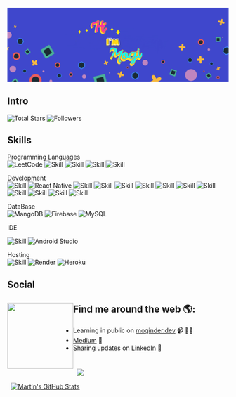 ![Mogi's GitHub Banner](./assets/GitHubHeader.jpg)

## Intro

![Total Stars](https://img.shields.io/github/stars/mogilogan?style=social)
![Followers](https://img.shields.io/github/followers/mogilogan?style=social)

## Skills

Programming Languages <br/>
![LeetCode](https://img.shields.io/badge/LeetCode-000000?style=for-the-badge&logo=LeetCode&logoColor=#d16c06)
![Skill](https://img.shields.io/badge/JavaScript-323330?style=for-the-badge&logo=javascript&logoColor=F7DF1E)
![Skill](https://img.shields.io/badge/Python-3776AB?style=for-the-badge&logo=python&logoColor=white)
![Skill](https://img.shields.io/badge/C-00599C?style=for-the-badge&logo=c&logoColor=white)
![Skill](https://img.shields.io/badge/Java-ED8B00?style=for-the-badge&logo=openjdk&logoColor=white)

Development <br/>
![Skill](https://img.shields.io/badge/Express.js-000000?style=for-the-badge&logo=express&logoColor=white)
![React Native](https://img.shields.io/badge/react_native-%2320232a.svg?style=for-the-badge&logo=react&logoColor=%2361DAFB)
![Skill](https://img.shields.io/badge/React-20232A?style=for-the-badge&logo=react&logoColor=61DAFB)
![Skill](https://img.shields.io/badge/Redux-593D88?style=for-the-badge&logo=redux&logoColor=white)
![Skill](https://img.shields.io/badge/HTML5-E34F26?style=for-the-badge&logo=html5&logoColor=white)
![Skill](https://img.shields.io/badge/CSS3-1572B6?style=for-the-badge&logo=css3&logoColor=white)
![Skill](https://img.shields.io/badge/Tailwind_CSS-38B2AC?style=for-the-badge&logo=tailwind-css&logoColor=white)
![Skill](https://img.shields.io/badge/Node.js-43853D?style=for-the-badge&logo=node.js&logoColor=white)
![Skill](https://img.shields.io/badge/npm-CB3837?style=for-the-badge&logo=npm&logoColor=white)
![Skill](https://img.shields.io/badge/Bootstrap-563D7C?style=for-the-badge&logo=bootstrap&logoColor=white)
![Skill](https://img.shields.io/badge/React_Bootstrap-563D7C?style=for-the-badge&logo=reactstrap&logoColor=white)
![Skill](https://img.shields.io/badge/Material--UI-0081CB?style=for-the-badge&logo=material-ui&logoColor=white)
![Skill](https://img.shields.io/badge/React_Router-CA4245?style=for-the-badge&logo=react-router&logoColor=white)


DataBase <br/>
![MangoDB](https://img.shields.io/badge/MongoDB-0769AD?style=for-the-badge&logo=mongodb&logoColor=white)
![Firebase](https://img.shields.io/badge/Firebase-039BE5?style=for-the-badge&logo=Firebase&logoColor=white)
![MySQL](https://img.shields.io/badge/mysql-%2300f.svg?style=for-the-badge&logo=mysql&logoColor=white)





IDE<br/>

![Skill](https://img.shields.io/badge/Visual_Studio_Code-0078D4?style=for-the-badge&logo=visual%20studio%20code&logoColor=white)
![Android Studio](https://img.shields.io/badge/Android%20Studio-3DDC84.svg?style=for-the-badge&logo=android-studio&logoColor=white)


Hosting<br/>
![Skill](https://img.shields.io/badge/Netlify-00C7B7?style=for-the-badge&logo=netlify&logoColor=white)
![Render](https://img.shields.io/badge/Render-%46E3B7.svg?style=for-the-badge&logo=render&logoColor=white)
![Heroku](https://img.shields.io/badge/heroku-%23430098.svg?style=for-the-badge&logo=heroku&logoColor=white)

## Social

## Find me around the web 🌎: <a href="https://github.com/mogilogan"><img align="left" width="150" height="150" src="./assets/findme.gif"></a>
- Learning in public on <a href="https://moginder.vercel.app/">moginder.dev</a> 📹 ✍🏾
-  <a href="https://medium.com/@mogiegan"> Medium</a> 🏓
- Sharing updates on <a href="https://www.linkedin.com/in/mogiegan/">LinkedIn</a> 💼

<br>

<a href="https://github.com/mogilogan">
  <img align="center" style="margin:0.5rem" src="https://github-readme-stats.vercel.app/api/top-langs/?username=mogilogan&hide=html,css&title_color=ffffff&text_color=c9cacc&icon_color=4AB197&bg_color=1A2B34" />
</a>
<br/>
<a href="https://github.com/mogilogan">
  <img align="center" style="margin:0.5rem" src="https://github-readme-stats.vercel.app/api?username=mogilogan&show_icons=true&theme=merko&line_height=27&count_private=true&title_color=ffffff&text_color=c9cacc&icon_color=4AB097&bg_color=1A2B34&theme=radical" alt="Martin's GitHub Stats" />
</a>



